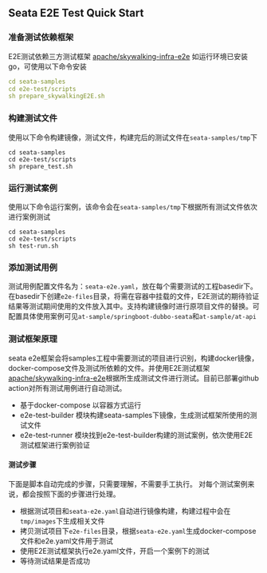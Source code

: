 ## Seata E2E Test Quick Start
### 准备测试依赖框架
E2E测试依赖三方测试框架  [ apache/skywalking-infra-e2e](https://github.com/apache/skywalking-infra-e2e)
如运行环境已安装go，可使用以下命令安装
```yaml
cd seata-samples
cd e2e-test/scripts
sh prepare_skywalkingE2E.sh
```
### 构建测试文件
使用以下命令构建镜像，测试文件，构建完后的测试文件在`seata-samples/tmp`下
```
cd seata-samples
cd e2e-test/scripts
sh prepare_test.sh
```
### 运行测试案例
使用以下命令运行案例，该命令会在`seata-samples/tmp`下根据所有测试文件依次进行案例测试
```
cd seata-samples
cd e2e-test/scripts
sh test-run.sh
```
### 添加测试用例
测试用例配置文件名为：`seata-e2e.yaml`，放在每个需要测试的工程basedir下。
在basedir下创建`e2e-files`目录，将需在容器中挂载的文件，E2E测试的期待验证结果等测试期间使用的文件放入其中。支持构建镜像时进行原项目文件的替换。可配置具体使用案例可见`at-sample/springboot-dubbo-seata`和`at-sample/at-api`
### 测试框架原理
seata e2e框架会将samples工程中需要测试的项目进行识别，构建docker镜像，docker-compose文件及测试所依赖的文件。并使用E2E测试框架[ apache/skywalking-infra-e2e](https://github.com/apache/skywalking-infra-e2e)根据所生成测试文件进行测试。目前已部署github action对所有测试用例进行自动测试。

- 基于docker-compose 以容器方式运行
- e2e-test-builder 模块构建seata-samples下镜像，生成测试框架所使用的测试文件
- e2e-test-runner 模块找到e2e-test-builder构建的测试案例，依次使用E2E测试框架进行案例验证
#### 测试步骤
下面是脚本自动完成的步骤，只需要理解，不需要手工执行。
对每个测试案例来说，都会按照下面的步骤进行处理。

- 根据测试项目和`seata-e2e.yaml`自动进行镜像构建，构建过程中会在`tmp/images`下生成相关文件
- 拷贝测试项目下`e2e-files`目录，根据`seata-e2e.yaml`生成docker-compose文件和e2e.yaml文件用于测试
- 使用E2E测试框架执行e2e.yaml文件，开启一个案例下的测试
- 等待测试结果是否成功
